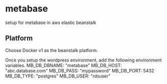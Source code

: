 # metabase
setup for metabase in aws elastic beanstalk

## Platform
Choose Docker v1 as the beanstalk platform.

Once you setup the wordpress environment, add the following environment variables.
MB_DB_DBNAME: "metabase"
MB_DB_HOST: "abc.database.com"
MB_DB_PASS: "mypassword"
MB_DB_PORT: 5432
MB_DB_TYPE: "postgres"
MB_DB_USER: "rdsuser"
